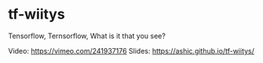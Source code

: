 # tf-wiitys
Tensorflow, Ternsorflow, What is it that you see?

Video: https://vimeo.com/241937176 
Slides: https://ashic.github.io/tf-wiitys/

